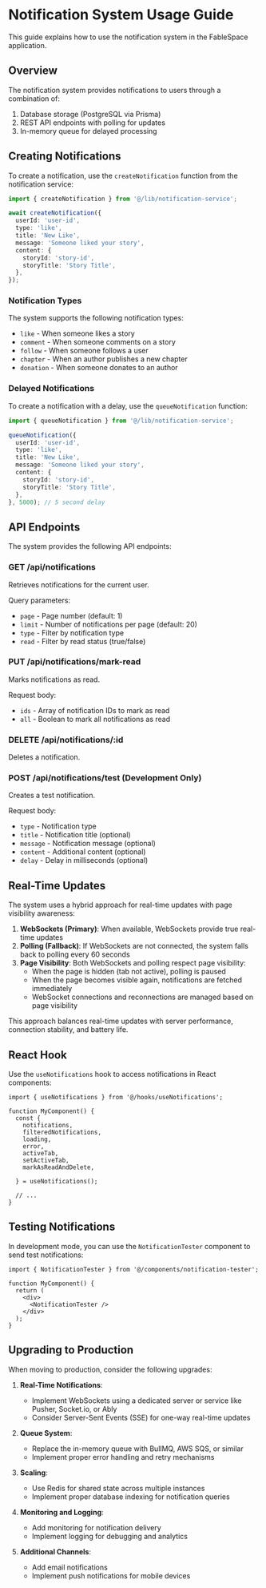 # Notification System Usage Guide

This guide explains how to use the notification system in the FableSpace application.

## Overview

The notification system provides notifications to users through a combination of:

1. Database storage (PostgreSQL via Prisma)
2. REST API endpoints with polling for updates
3. In-memory queue for delayed processing

## Creating Notifications

To create a notification, use the `createNotification` function from the notification service:

```typescript
import { createNotification } from '@/lib/notification-service';

await createNotification({
  userId: 'user-id',
  type: 'like',
  title: 'New Like',
  message: 'Someone liked your story',
  content: {
    storyId: 'story-id',
    storyTitle: 'Story Title',
  },
});
```

### Notification Types

The system supports the following notification types:

- `like` - When someone likes a story
- `comment` - When someone comments on a story
- `follow` - When someone follows a user
- `chapter` - When an author publishes a new chapter
- `donation` - When someone donates to an author

### Delayed Notifications

To create a notification with a delay, use the `queueNotification` function:

```typescript
import { queueNotification } from '@/lib/notification-service';

queueNotification({
  userId: 'user-id',
  type: 'like',
  title: 'New Like',
  message: 'Someone liked your story',
  content: {
    storyId: 'story-id',
    storyTitle: 'Story Title',
  },
}, 5000); // 5 second delay
```

## API Endpoints

The system provides the following API endpoints:

### GET /api/notifications

Retrieves notifications for the current user.

Query parameters:
- `page` - Page number (default: 1)
- `limit` - Number of notifications per page (default: 20)
- `type` - Filter by notification type
- `read` - Filter by read status (true/false)

### PUT /api/notifications/mark-read

Marks notifications as read.

Request body:
- `ids` - Array of notification IDs to mark as read
- `all` - Boolean to mark all notifications as read

### DELETE /api/notifications/:id

Deletes a notification.

### POST /api/notifications/test (Development Only)

Creates a test notification.

Request body:
- `type` - Notification type
- `title` - Notification title (optional)
- `message` - Notification message (optional)
- `content` - Additional content (optional)
- `delay` - Delay in milliseconds (optional)

## Real-Time Updates

The system uses a hybrid approach for real-time updates with page visibility awareness:

1. **WebSockets (Primary)**: When available, WebSockets provide true real-time updates
2. **Polling (Fallback)**: If WebSockets are not connected, the system falls back to polling every 60 seconds
3. **Page Visibility**: Both WebSockets and polling respect page visibility:
   - When the page is hidden (tab not active), polling is paused
   - When the page becomes visible again, notifications are fetched immediately
   - WebSocket connections and reconnections are managed based on page visibility

This approach balances real-time updates with server performance, connection stability, and battery life.

## React Hook

Use the `useNotifications` hook to access notifications in React components:

```tsx
import { useNotifications } from '@/hooks/useNotifications';

function MyComponent() {
  const {
    notifications,
    filteredNotifications,
    loading,
    error,
    activeTab,
    setActiveTab,
    markAsReadAndDelete,

  } = useNotifications();

  // ...
}
```

## Testing Notifications

In development mode, you can use the `NotificationTester` component to send test notifications:

```tsx
import { NotificationTester } from '@/components/notification-tester';

function MyComponent() {
  return (
    <div>
      <NotificationTester />
    </div>
  );
}
```

## Upgrading to Production

When moving to production, consider the following upgrades:

1. **Real-Time Notifications**:
   - Implement WebSockets using a dedicated server or service like Pusher, Socket.io, or Ably
   - Consider Server-Sent Events (SSE) for one-way real-time updates

2. **Queue System**:
   - Replace the in-memory queue with BullMQ, AWS SQS, or similar
   - Implement proper error handling and retry mechanisms

3. **Scaling**:
   - Use Redis for shared state across multiple instances
   - Implement proper database indexing for notification queries

4. **Monitoring and Logging**:
   - Add monitoring for notification delivery
   - Implement logging for debugging and analytics

5. **Additional Channels**:
   - Add email notifications
   - Implement push notifications for mobile devices
